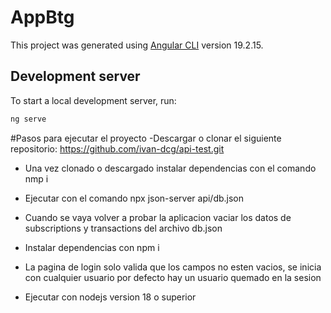 # AppBtg

This project was generated using [Angular CLI](https://github.com/angular/angular-cli) version 19.2.15.

## Development server

To start a local development server, run:

```bash
ng serve
```

#Pasos para ejecutar el proyecto
-Descargar o clonar el siguiente repositorio: https://github.com/ivan-dcg/api-test.git
- Una vez clonado o descargado instalar dependencias con el comando nmp i
- Ejecutar con el comando npx json-server api/db.json
- Cuando se vaya volver a probar la aplicacion vaciar los datos de subscriptions y transactions del archivo db.json

- Instalar dependencias con npm i
- La pagina de login solo valida que los campos no esten vacios, se inicia con cualquier usuario por defecto hay un usuario quemado en la sesion
- Ejecutar con nodejs version 18 o superior